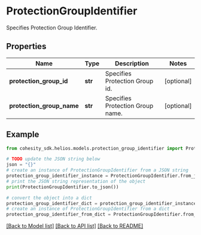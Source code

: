 # ProtectionGroupIdentifier

Specifies Protection Group Identifier.

## Properties

Name | Type | Description | Notes
------------ | ------------- | ------------- | -------------
**protection_group_id** | **str** | Specifies Protection Group id. | [optional] 
**protection_group_name** | **str** | Specifies Protection Group name. | [optional] 

## Example

```python
from cohesity_sdk.helios.models.protection_group_identifier import ProtectionGroupIdentifier

# TODO update the JSON string below
json = "{}"
# create an instance of ProtectionGroupIdentifier from a JSON string
protection_group_identifier_instance = ProtectionGroupIdentifier.from_json(json)
# print the JSON string representation of the object
print(ProtectionGroupIdentifier.to_json())

# convert the object into a dict
protection_group_identifier_dict = protection_group_identifier_instance.to_dict()
# create an instance of ProtectionGroupIdentifier from a dict
protection_group_identifier_from_dict = ProtectionGroupIdentifier.from_dict(protection_group_identifier_dict)
```
[[Back to Model list]](../README.md#documentation-for-models) [[Back to API list]](../README.md#documentation-for-api-endpoints) [[Back to README]](../README.md)


